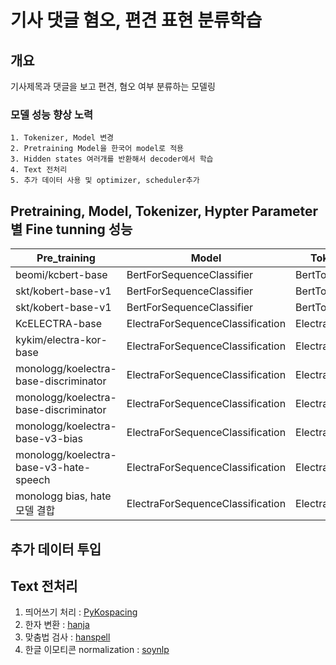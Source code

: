 # 기사 댓글 혐오, 편견 표현 분류학습

## 개요
기사제목과 댓글을 보고 편견, 혐오 여부 분류하는 모델링
### 모델 성능 향상 노력
    1. Tokenizer, Model 변경
    2. Pretraining Model을 한국어 model로 적용
    3. Hidden states 여러개를 반환해서 decoder에서 학습
    4. Text 전처리
    5. 추가 데이터 사용 및 optimizer, scheduler추가

## Pretraining, Model, Tokenizer, Hypter Parameter 별 Fine tunning 성능

| Pre_training                          | Model                            | Tokenizer        | Optim | Scheduler  | batchsize | epoch | ACC   |
|---------------------------------------|----------------------------------|------------------|-------|------------|-----------|-------|-------|
| beomi/kcbert-base                     | BertForSequenceClassifier        | BertTokenizer    | adam  | None       | 32        | 10    | 31.7  |
| skt/kobert-base-v1                    | BertForSequenceClassifier        | BertTokenizer    | adam  | None       | 32        | 10    | 42.4  |
| skt/kobert-base-v1                    | BertForSequenceClassifier        | BertTokenizer    | adamW | OneCycleLR | 32        | 10    | 49.3  |
| KcELECTRA-base                        | ElectraForSequenceClassification | ElectraTokenizer | adamW | OneCycleLR | 32        | 30    | 67.6  |
| kykim/electra-kor-base                | ElectraForSequenceClassification | ElectraTokenizer | adamW | OneCycleLR | 32        | 30    | **_70.9_**  |
| monologg/koelectra-base-discriminator | ElectraForSequenceClassification | ElectraTokenizer | adamW | OneCycleLR | 32        | 50    | 64.09 |
| monologg/koelectra-base-discriminator | ElectraForSequenceClassification | ElectraTokenizer | adamW | OneCycleLR | 16        | 50    | 66.04 |
| monologg/koelectra-base-v3-bias|ElectraForSequenceClassification|ElectraTokenizer|adamW|OneCycleLR|16|50|**_70.9_**|
| monologg/koelectra-base-v3-hate-speech|ElectraForSequenceClassification|ElectraTokenizer|adamW|OneCycleLR|16|50|64.09|
| monologg bias, hate모델 결합|ElectraForSequenceClassification|ElectraTokenizer|adamW|OneCycleLR|16|50|70.07|

## 추가 데이터 투입

## Text 전처리
   1. 띄어쓰기 처리 : [PyKospacing](https://github.com/haven-jeon/PyKoSpacing)
   2. 한자 변환 : [hanja](https://pypi.org/project/hanja/#description)
   3. 맞춤법 검사 : [hanspell](https://github.com/ssut/py-hanspell)
   4. 한글 이모티콘 normalization : [soynlp](https://github.com/lovit/soynlp)
